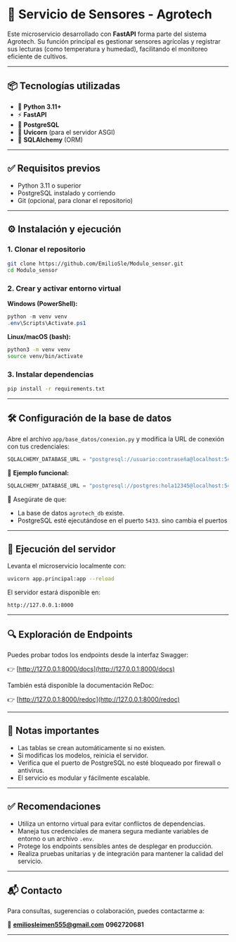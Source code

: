 # 🌱 Servicio de Sensores - Agrotech

Este microservicio desarrollado con **FastAPI** forma parte del sistema Agrotech. Su función principal es gestionar sensores agrícolas y registrar sus lecturas (como temperatura y humedad), facilitando el monitoreo eficiente de cultivos.

---

## 📦 Tecnologías utilizadas

- 🐍 **Python 3.11+**
- ⚡ **FastAPI**
- 🐘 **PostgreSQL**
- 🔁 **Uvicorn** (para el servidor ASGI)
- 🧪 **SQLAlchemy** (ORM)

---

## ✅ Requisitos previos

- Python 3.11 o superior
- PostgreSQL instalado y corriendo
- Git (opcional, para clonar el repositorio)

---

## ⚙️ Instalación y ejecución

### 1. Clonar el repositorio

```bash
git clone https://github.com/EmilioSle/Modulo_sensor.git
cd Modulo_sensor
```

### 2. Crear y activar entorno virtual

**Windows (PowerShell):**

```powershell
python -m venv venv
.env\Scripts\Activate.ps1
```

**Linux/macOS (bash):**

```bash
python3 -m venv venv
source venv/bin/activate
```

### 3. Instalar dependencias

```bash
pip install -r requirements.txt
```

---

## 🛠️ Configuración de la base de datos

Abre el archivo `app/base_datos/conexion.py` y modifica la URL de conexión con tus credenciales:

```python
SQLALCHEMY_DATABASE_URL = "postgresql://usuario:contraseña@localhost:5433/agrotech_db"
```

📌 **Ejemplo funcional:**

```python
SQLALCHEMY_DATABASE_URL = "postgresql://postgres:hola12345@localhost:5433/agrotech_db"
```

🔔 Asegúrate de que:

- La base de datos `agrotech_db` existe.
- PostgreSQL esté ejecutándose en el puerto `5433`. sino cambia el puertos

---

## 🚀 Ejecución del servidor

Levanta el microservicio localmente con:

```bash
uvicorn app.principal:app --reload
```

El servidor estará disponible en:

```
http://127.0.0.1:8000
```

---

## 🔍 Exploración de Endpoints

Puedes probar todos los endpoints desde la interfaz Swagger:

👉 [http://127.0.0.1:8000/docs](http://127.0.0.1:8000/docs)

También está disponible la documentación ReDoc:

👉 [http://127.0.0.1:8000/redoc](http://127.0.0.1:8000/redoc)

---

## 📝 Notas importantes

- Las tablas se crean automáticamente si no existen.
- Si modificas los modelos, reinicia el servidor.
- Verifica que el puerto de PostgreSQL no esté bloqueado por firewall o antivirus.
- El servicio es modular y fácilmente escalable.

---

## ✅ Recomendaciones

- Utiliza un entorno virtual para evitar conflictos de dependencias.
- Maneja tus credenciales de manera segura mediante variables de entorno o un archivo `.env`.
- Protege los endpoints sensibles antes de desplegar en producción.
- Realiza pruebas unitarias y de integración para mantener la calidad del servicio.

---

## 📬 Contacto

Para consultas, sugerencias o colaboración, puedes contactarme a:

📧 **emiliosleimen555@gmail.com**
 **0962720681**

---